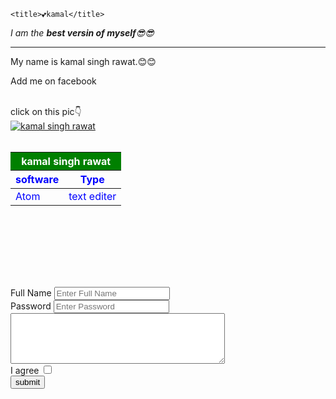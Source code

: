 
<html lang="en" dir="ltr">
  <head>
    <meta charset="utf-8">

    <title>💕kamal</title>
  </head>
  <body>
    <em>I am the <strong>best versin of myself</strong>😎😎</em>
    <hr>
    <p>My name is kamal singh rawat.😊😊</p>
    <p>Add me on facebook</p><br>
    click on this pic👇  <br>
  <a href="https://www.facebook.com/maddyboykamal?ref=br_rs"><img src="https://scontent.fagr1-1.fna.fbcdn.net/v/t1.0-1/p160x160/46153621_2217415695205944_4937518060161466368_n.jpg?_nc_cat=110&_nc_ht=scontent.fagr1-1.fna&oh=01e06609b3874aad76800005fc88c62d&oe=5CAC5715" alt="kamal singh rawat">
</a><br><br>

<table style="color:blue; width:500px; height:200px;">
  <thead>

  <th colspan="2"  style="color:white; background-color: green;">kamal singh rawat</th>
  <tr><th> software</th>
    <th> Type</th>
  </tr>
</thead>
  <tbody
  ><tr><td> Atom</td>
    <td> text editer</td>
  </tr>
</thead>
</table>


<form action="mailto:kamal000rawat@gmail.com" method="post" enctype="text/plain">
  <label>Full Name </label>
  <input type="text" placeholder="Enter Full Name"><br>
  <label>Password</label> <input type="password" value="" placeholder="Enter Password"><br>
  <textarea name="message" rows="5" cols="40"></textarea><br>
  <label>I agree </label> <input type="checkbox" value=""><br>
  <input type="submit" value="submit">
</form>
  </body>
</html>
